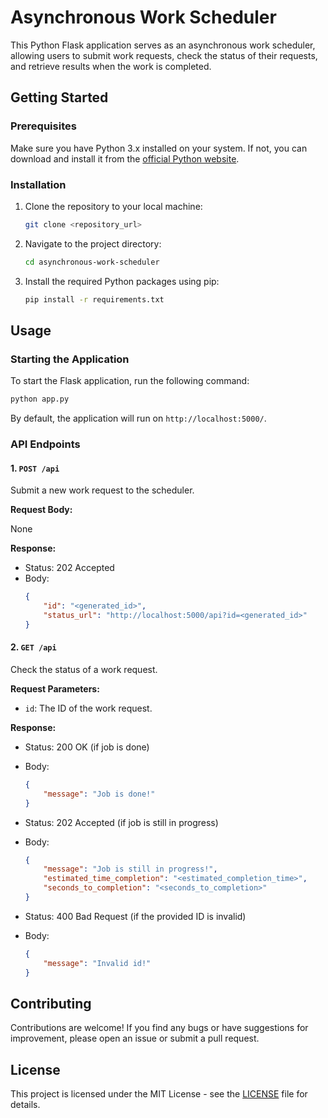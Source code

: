 # Asynchronous Work Scheduler

This Python Flask application serves as an asynchronous work scheduler, allowing users to submit work requests, check the status of their requests, and retrieve results when the work is completed.

## Getting Started

### Prerequisites

Make sure you have Python 3.x installed on your system. If not, you can download and install it from the [official Python website](https://www.python.org/).

### Installation

1. Clone the repository to your local machine:

    ```bash
    git clone <repository_url>
    ```

2. Navigate to the project directory:

    ```bash
    cd asynchronous-work-scheduler
    ```

3. Install the required Python packages using pip:

    ```bash
    pip install -r requirements.txt
    ```

## Usage

### Starting the Application

To start the Flask application, run the following command:

```bash
python app.py
```

By default, the application will run on `http://localhost:5000/`.

### API Endpoints

#### 1. `POST /api`

Submit a new work request to the scheduler.

**Request Body:**

None

**Response:**

- Status: 202 Accepted
- Body:
    ```json
    {
        "id": "<generated_id>",
        "status_url": "http://localhost:5000/api?id=<generated_id>"
    }
    ```

#### 2. `GET /api`

Check the status of a work request.

**Request Parameters:**

- `id`: The ID of the work request.

**Response:**

- Status: 200 OK (if job is done)
- Body:
    ```json
    {
        "message": "Job is done!"
    }
    ```

- Status: 202 Accepted (if job is still in progress)
- Body:
    ```json
    {
        "message": "Job is still in progress!",
        "estimated_time_completion": "<estimated_completion_time>",
        "seconds_to_completion": "<seconds_to_completion>"
    }
    ```

- Status: 400 Bad Request (if the provided ID is invalid)
- Body:
    ```json
    {
        "message": "Invalid id!"
    }
    ```

## Contributing

Contributions are welcome! If you find any bugs or have suggestions for improvement, please open an issue or submit a pull request.

## License

This project is licensed under the MIT License - see the [LICENSE](LICENSE) file for details.
